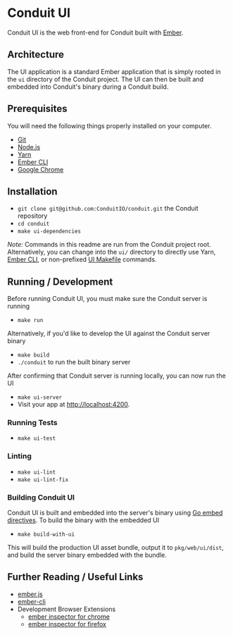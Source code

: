 # Conduit UI

Conduit UI is the web front-end for Conduit built with [Ember](https://emberjs.com/).

## Architecture

The UI application is a standard Ember application that is simply rooted in the `ui` directory of the Conduit project.
The UI can then be built and embedded into Conduit's binary during a Conduit build.

## Prerequisites

You will need the following things properly installed on your computer.

- [Git](https://git-scm.com/)
- [Node.js](https://nodejs.org/)
- [Yarn](https://yarnpkg.com/)
- [Ember CLI](https://cli.emberjs.com/release/)
- [Google Chrome](https://google.com/chrome/)

## Installation

- `git clone git@github.com:ConduitIO/conduit.git` the Conduit repository
- `cd conduit`
- `make ui-dependencies`

_Note:_ Commands in this readme are run from the Conduit project root. Alternatively, you can change into the `ui/`
directory to directly use Yarn, [Ember CLI](https://ember-cli.com/), or non-prefixed [UI Makefile](Makefile) commands.

## Running / Development

Before running Conduit UI, you must make sure the Conduit server is running

- `make run`

Alternatively, if you'd like to develop the UI against the Conduit server binary

- `make build`
- `./conduit` to run the built binary server

After confirming that Conduit server is running locally, you can now run the UI

- `make ui-server`
- Visit your app at [http://localhost:4200](http://localhost:4200).

### Running Tests

- `make ui-test`

### Linting

- `make ui-lint`
- `make ui-lint-fix`

### Building Conduit UI

Conduit UI is built and embedded into the server's binary using [Go embed directives](https://pkg.go.dev/embed). To
build the binary with the embedded UI

- `make build-with-ui`

This will build the production UI asset bundle, output it to `pkg/web/ui/dist`, and build the server binary embedded
with the bundle.

## Further Reading / Useful Links

- [ember.js](https://emberjs.com/)
- [ember-cli](https://cli.emberjs.com/release/)
- Development Browser Extensions
  - [ember inspector for chrome](https://chrome.google.com/webstore/detail/ember-inspector/bmdblncegkenkacieihfhpjfppoconhi)
  - [ember inspector for firefox](https://addons.mozilla.org/en-US/firefox/addon/ember-inspector/)
